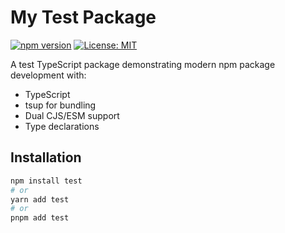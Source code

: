 # My Test Package

[![npm version](https://img.shields.io/npm/v/my-test-package.svg)](https://www.npmjs.com/package/my-test-package)
[![License: MIT](https://img.shields.io/badge/License-MIT-yellow.svg)](https://opensource.org/licenses/MIT)

A test TypeScript package demonstrating modern npm package development with:

- TypeScript
- tsup for bundling
- Dual CJS/ESM support
- Type declarations

## Installation

```bash
npm install test
# or
yarn add test
# or
pnpm add test
```
